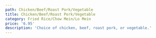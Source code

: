 ```yaml
---
path: Chicken/Beef/Roast Pork/Vegetable
title: Chicken/Beef/Roast Pork/Vegetable
category: Fried Rice/Chow Mein/Lo Mein
price: '6.95'
description: 'Choice of chicken, beef, roast pork, or vegetable.'
---
```


